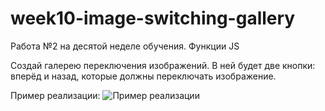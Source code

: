 # week10-image-switching-gallery
Работа №2 на десятой неделе обучения. Функции JS

Создай галерею переключения изображений. В ней будет две кнопки: вперёд и назад, которые должны переключать изображение.

Пример реализации:
<img
    src="./assets/img/Скриншот 26-10-2024 173209"
    sizes="
      (max-width: 320px) 280px,
      (max-width: 480px) 440px,
      800px"
    alt="Пример реализации">
